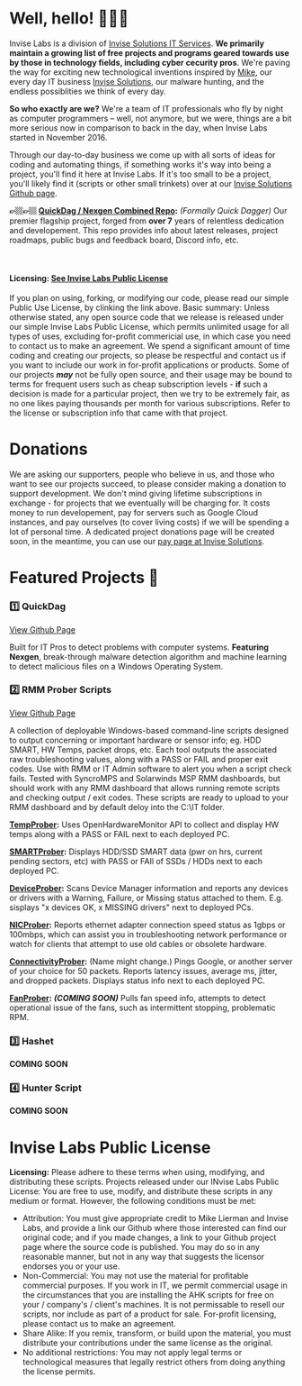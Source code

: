 # Well, hello! 👨🏽‍💻
Invise Labs is a division of [Invise Solutions IT Services](https://invisesolutions.com/). **We primarily maintain a growing list of free projects and programs geared towards use by those in technology fields, including cyber cecurity pros**. We're paving the way for exciting new technological inventions inspired by [Mike](https://github.com/MNLierman), our every day IT business [Invise Solutions](https://invisesolutions.com), our malware hunting, and the endless possiblities we think of every day.

**So who exactly are we?** We're a team of IT professionals who fly by night as computer programmers – well, not anymore, but we were, things are a bit more serious now in comparison to back in the day, when Invise Labs started in November 2016.

Through our day-to-day business we come up with all sorts of ideas for coding and automating things, if something works it's way into being a project, you'll find it here at Invise Labs. If it's too small to be a project, you'll likely find it (scripts or other small trinkets) over at our [Invise Solutions Github page](https://github.com/invisesolutions/).

**👉🏼👉🏼 [QuickDag / Nexgen Combined Repo](https://github.com/InviseLabs/QuickDag-Nexgen-Public/):** *(Formally Quick Dagger)* Our premier flagship project, forged from **over 7** years of relentless dedication and developement. This repo provides info about latest releases, project roadmaps, public bugs and feedback board, Discord info, etc.

­
#### Licensing: **[See Invise Labs Public License](https://github.com/inviselabs/README.md#InviseLabsPublicLicense)**
If you plan on using, forking, or modifying our code, please read our simple Public Use License, by clinking the link above. Basic summary: Unless otherwise stated, any open source code that we release is released under our simple Invise Labs Public License, which permits unlimited usage for all types of uses, excluding for-profit commericial use, in which case you need to contact us to make an agreement. We spend a significant amount of time coding and creating our projects, so please be respectful and contact us if you want to include our work in for-profit applications or products. Some of our projects ***may***  not be fully open source, and their usage may be bound to terms for frequent users such as cheap subscription levels - **if** such a decision is made for a particular project, then we try to be extremely fair, as no one likes paying thousands per month for various subscriptions. Refer to the license or subscription info that came with that project.


# Donations
We are asking our supporters, people who believe in us, and those who want to see our projects succeed, to please consider making a donation to support development. We don't mind giving lifetime subscriptions in exchange - for projects that we eventually will be charging for. It costs money to run developement, pay for servers such as Google Cloud instances, and pay ourselves (to cover living costs) if we will be spending a lot of personal time. A dedicated project donations page will be created soon, in the meantime, you can use our [pay page at Invise Solutions](https://invisesolutions.com/pay).


# Featured Projects 💽
### 1️⃣ QuickDag
[View Github Page](https://github.com/InviseLabs/QuickDag-Nexgen-Public)

Built for IT Pros to detect problems with computer systems. **Featuring Nexgen**, break-through malware detection algorithm and machine learning to detect malicious files on a Windows Operating System.

### 2️⃣ RMM Prober Scripts
[View Github Page](https://github.com/InviseLabs/RMMProberScripts)

A collection of deployable Windows-based command-line scripts designed to output concerning or important hardware or sensor info; eg. HDD SMART, HW Temps, packet drops, etc. Each tool outputs the associated raw troubleshooting values, along with a PASS or FAIL and proper exit codes. Use with RMM or IT Admin software to alert you when a script check fails. Tested with SyncroMPS and Solarwinds MSP RMM dashboards, but should work with any RMM dashboard that allows running remote scripts and checking output / exit codes. These scripts are ready to upload to your RMM dashboard and by default deloy into the C:\IT folder.

**[TempProber](https://github.com/InviseLabs/RMMProberScripts-TempProber):** Uses OpenHardwareMonitor API to collect and display HW temps along with a PASS or FAIL next to each deployed PC.

**[SMARTProber](https://github.com/InviseLabs/RMMProberScripts-SMARTProber):** Displays HDD/SSD SMART data (pwr on hrs, current pending sectors, etc) with PASS or FAIl of SSDs / HDDs next to each deployed PC.

**[DeviceProber](https://github.com/InviseLabs/RMMProberScripts-DeviceProber):** Scans Device Manager information and reports any devices or drivers with a Warning, Failure, or Missing status attached to them. E.g. sisplays "x devices OK, x MISSING drivers" next to deployed PCs.

**[NICProber](https://github.com/InviseLabs/RMMProberScripts-NICProber):** Reports ethernet adapter connection speed status as 1gbps or 100mbps, which can assist you in troubleshooting network performance or watch for clients that attempt to use old cables or obsolete hardware.

**[ConnectivityProber](https://github.com/InviseLabs/RMMProberScripts-ConnectivityProber):** (Name might change.) Pings Google, or another server of your choice for 50 packets. Reports latency issues, average ms, jitter, and dropped packets. Displays status info next to each deployed PC.

**[FanProber](https://github.com/InviseLabs/RMMProberScripts-FanProber):** ***(COMING SOON)*** Pulls fan speed info, attempts to detect operational issue of the fans, such as intermittent stopping, problematic RPM.


### 3️⃣ Hashet
**COMING SOON**

### 4️⃣ Hunter Script
**COMING SOON**

# Invise Labs Public License
 **Licensing:**
  Please adhere to these terms when using, modifying, and distributing these scripts.
Projects released under our INvise Labs Public License: You are free to use, modify, and distribute these scripts in any medium or format. However, the following conditions must be met:
 - Attribution: You must give appropriate credit to Mike Lierman and Invise Labs, and provide a link our Github where those interested can find our original code; and if you made changes, a link to your Github project page where the source code is published. You may do so in any reasonable manner, but not in any way that suggests the licensor endorses you or your use.
 - Non-Commercial: You may not use the material for profitable commercial purposes. If you work in IT, we permit commercial usage in the circumstances that you are installing the AHK scripts for free on your / company's / client's machines. It is not permissable to resell our scripts, nor include as part of a product for sale. For-profit licensing, please contact us to make an agreement.
 - Share Alike: If you remix, transform, or build upon the material, you must distribute your contributions under the same license as the original.
 - No additional restrictions: You may not apply legal terms or technological measures that legally restrict others from doing anything the license permits.

<!--
**Here are some ideas to get you started:**

🙋‍♀️ A short introduction - what is your organization all about?
🌈 Contribution guidelines - how can the community get involved?
👩‍💻 Useful resources - where can the community find your docs? Is there anything else the community should know?
🍿 Fun facts - what does your team eat for breakfast?
🧙 Remember, you can do mighty things with the power of [Markdown](https://docs.github.com/github/writing-on-github/getting-started-with-writing-and-formatting-on-github/basic-writing-and-formatting-syntax)
-->
